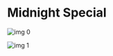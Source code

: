 # Midnight Special

![img 0](https://i.imgur.com/U09t0en.jpg)

![img 1](https://i.imgur.com/2DXfY60.jpg)

